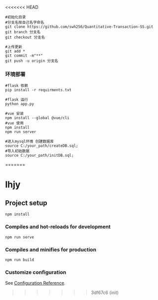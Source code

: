 <<<<<<< HEAD
```shell
#初始化目录
#分支名按自己名字命名
git clone https://github.com/swh256/Quantitative-Transaction-SS.git
git branch 分支名
git checkout 分支名

#上传更新
git add *
git commit -m"**"
git push -u origin 分支名
```



### 环境部署

```shell
#flask 依赖
pip install -r requirments.txt

#flask 运行
python app.py
```



```shell
#vue 安装
npm install --global @vue/cli
#vue 使用
npm install
npm run server
```

```shell
#进入mysql环境 创建数据库
source C:/your_path/createDB.sql;
#导入初始数据
source C:/your_path/initDB.sql;

```

=======
# lhjy

## Project setup
```
npm install
```

### Compiles and hot-reloads for development
```
npm run serve
```

### Compiles and minifies for production
```
npm run build
```

### Customize configuration
See [Configuration Reference](https://cli.vuejs.org/config/).
>>>>>>> 3df67c6 (init)
